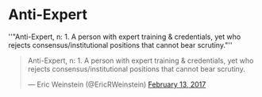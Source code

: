 # Anti-Expert
''"Anti-Expert, n: 1. A person with expert training & credentials, yet who rejects consensus/institutional positions that cannot bear scrutiny."''
  
  
 <blockquote class="twitter-tweet"><p lang="en" dir="ltr">Anti-Expert, n: 1. A person with expert training &amp; credentials, yet who rejects consensus/institutional positions that cannot bear scrutiny.</p>&mdash; Eric Weinstein (@EricRWeinstein) <a href="https://twitter.com/EricRWeinstein/status/831025834215354368?ref_src=twsrc%5Etfw">February 13, 2017</a></blockquote> <script async src="https://platform.twitter.com/widgets.js" charset="utf-8"></script>
